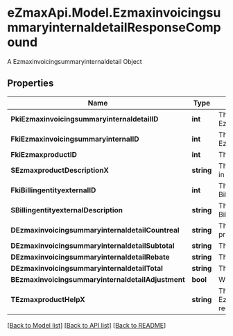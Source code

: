 # eZmaxApi.Model.EzmaxinvoicingsummaryinternaldetailResponseCompound
A Ezmaxinvoicingsummaryinternaldetail Object

## Properties

Name | Type | Description | Notes
------------ | ------------- | ------------- | -------------
**PkiEzmaxinvoicingsummaryinternaldetailID** | **int** | The unique ID of the Ezmaxinvoicingsummaryinternaldetail | [optional] 
**FkiEzmaxinvoicingsummaryinternalID** | **int** | The unique ID of the Ezmaxinvoicingsummaryinternal | [optional] 
**FkiEzmaxproductID** | **int** | The unique ID of the Ezmaxproduct | 
**SEzmaxproductDescriptionX** | **string** | The description of the Ezmaxproduct in the language of the requester | 
**FkiBillingentityexternalID** | **int** | The unique ID of the Billingentityexternal | 
**SBillingentityexternalDescription** | **string** | The description of the Billingentityexternal | 
**DEzmaxinvoicingsummaryinternaldetailCountreal** | **string** | The count item invoiced for the product | 
**DEzmaxinvoicingsummaryinternaldetailSubtotal** | **string** | The subtotal invoiced for the product | 
**DEzmaxinvoicingsummaryinternaldetailRebate** | **string** | The rebate for the product | 
**DEzmaxinvoicingsummaryinternaldetailTotal** | **string** | The total invoiced for the product | 
**BEzmaxinvoicingsummaryinternaldetailAdjustment** | **bool** | Whether if it&#39;s an adjustment | 
**TEzmaxproductHelpX** | **string** | The help message of the Ezmaxproduct in the language of the requester | 

[[Back to Model list]](../README.md#documentation-for-models) [[Back to API list]](../README.md#documentation-for-api-endpoints) [[Back to README]](../README.md)

